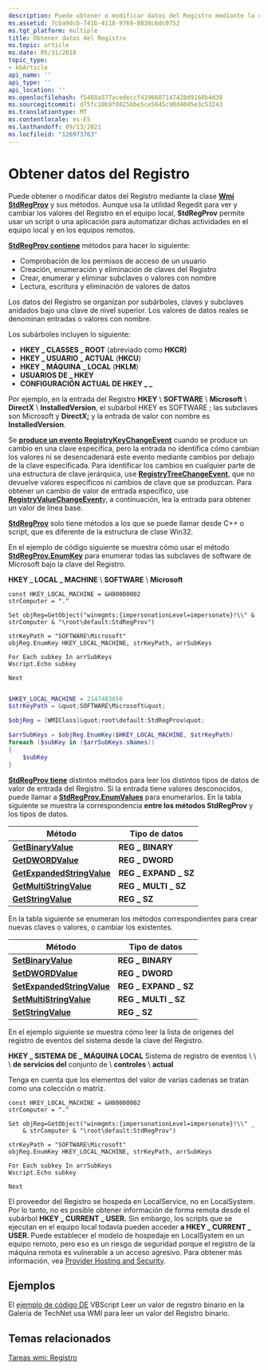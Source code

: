 ```yaml
---
description: Puede obtener o modificar datos del Registro mediante la clase Wmi StdRegProv y sus métodos.
ms.assetid: 7cba9dcb-741b-4118-9769-8830c6dc0752
ms.tgt_platform: multiple
title: Obtener datos del Registro
ms.topic: article
ms.date: 05/31/2018
topic_type:
- kbArticle
api_name: ''
api_type: ''
api_location: ''
ms.openlocfilehash: f5468a577acedeccf4396607147428d9160b4d38
ms.sourcegitcommit: d75fc10b9f0825bbe5ce5045c90d4045e3c53243
ms.translationtype: MT
ms.contentlocale: es-ES
ms.lasthandoff: 09/13/2021
ms.locfileid: "126973763"
---
```

# <a name="obtaining-registry-data"></a>Obtener datos del Registro

Puede obtener o modificar datos del Registro mediante la clase [**Wmi StdRegProv**](/previous-versions/windows/desktop/regprov/stdregprov) y sus métodos. Aunque usa la utilidad Regedit para ver y cambiar los valores del Registro en el equipo local, **StdRegProv** permite usar un script o una aplicación para automatizar dichas actividades en el equipo local y en los equipos remotos.

[**StdRegProv contiene**](/previous-versions/windows/desktop/regprov/stdregprov) métodos para hacer lo siguiente:

-   Comprobación de los permisos de acceso de un usuario
-   Creación, enumeración y eliminación de claves del Registro
-   Crear, enumerar y eliminar subclaves o valores con nombre
-   Lectura, escritura y eliminación de valores de datos

Los datos del Registro se organizan por subárboles, claves y subclaves anidados bajo una clave de nivel superior. Los valores de datos reales se denominan entradas o valores con nombre.

Los subárboles incluyen lo siguiente:

-   **HKEY \_ CLASSES \_ ROOT** (abreviado como **HKCR)**
-   **HKEY \_ USUARIO \_ ACTUAL** (**HKCU**)
-   **HKEY \_ MÁQUINA \_ LOCAL** (**HKLM**)
-   **USUARIOS DE \_ HKEY**
-   **CONFIGURACIÓN ACTUAL DE HKEY \_ \_**

Por ejemplo, en la entrada del Registro **HKEY** \\ **SOFTWARE** \\ **Microsoft** \\ **DirectX** \\ **InstalledVersion**,  el subárbol HKEY es SOFTWARE ; las subclaves son Microsoft y **DirectX;** y la entrada de valor con nombre es **InstalledVersion**.

Se [**produce un evento RegistryKeyChangeEvent**](/previous-versions/windows/desktop/regprov/registrykeychangeevent) cuando se produce un cambio en una clave específica, pero la entrada no identifica cómo cambian los valores ni se desencadenará este evento mediante cambios por debajo de la clave especificada. Para identificar los cambios en cualquier parte de una estructura de clave jerárquica, use [**RegistryTreeChangeEvent**](/previous-versions/windows/desktop/regprov/registrytreechangeevent), que no devuelve valores específicos ni cambios de clave que se produzcan. Para obtener un cambio de valor de entrada específico, use [**RegistryValueChangeEvent**](/previous-versions/windows/desktop/regprov/registryvaluechangeevent)y, a continuación, lea la entrada para obtener un valor de línea base.

[**StdRegProv**](/previous-versions/windows/desktop/regprov/stdregprov) solo tiene métodos a los que se puede llamar desde C++ o script, que es diferente de la estructura de clase Win32.

En el ejemplo de código siguiente se muestra cómo usar el método [**StdRegProv.EnumKey**](/previous-versions/windows/desktop/regprov/enumkey-method-in-class-stdregprov) para enumerar todas las subclaves de software de Microsoft bajo la clave del Registro.

**HKEY \_ LOCAL \_ MACHINE** \\ **SOFTWARE** \\ **Microsoft**


```VB
const HKEY_LOCAL_MACHINE = &H80000002
strComputer = "."

Set objReg=GetObject("winmgmts:{impersonationLevel=impersonate}!\\" & strComputer & "\root\default:StdRegProv")

strKeyPath = "SOFTWARE\Microsoft"
objReg.EnumKey HKEY_LOCAL_MACHINE, strKeyPath, arrSubKeys

For Each subkey In arrSubKeys
Wscript.Echo subkey
    
Next
```


```PowerShell

$HKEY_LOCAL_MACHINE = 2147483650
$strKeyPath = &quot;SOFTWARE\Microsoft&quot;

$objReg = [WMIClass]&quot;root\default:StdRegProv&quot;

$arrSubKeys = $objReg.EnumKey($HKEY_LOCAL_MACHINE, $strKeyPath)
foreach ($subKey in ($arrSubKeys.sNames))
{
    $subKey
}
```





[**StdRegProv tiene**](/previous-versions/windows/desktop/regprov/stdregprov) distintos métodos para leer los distintos tipos de datos de valor de entrada del Registro. Si la entrada tiene valores desconocidos, puede llamar a [**StdRegProv.EnumValues**](/previous-versions/windows/desktop/regprov/enumvalues-method-in-class-stdregprov) para enumerarlos. En la tabla siguiente se muestra la correspondencia **entre los métodos StdRegProv** y los tipos de datos.



| Método                                                                                  | Tipo de datos           |
|-----------------------------------------------------------------------------------------|---------------------|
| [**GetBinaryValue**](/previous-versions/windows/desktop/regprov/getbinaryvalue-method-in-class-stdregprov)                 | **REG \_ BINARY**     |
| [**GetDWORDValue**](/previous-versions/windows/desktop/regprov/getdwordvalue-method-in-class-stdregprov)                   | **REG \_ DWORD**      |
| [**GetExpandedStringValue**](/previous-versions/windows/desktop/regprov/getexpandedstringvalue-method-in-class-stdregprov) | **REG \_ EXPAND \_ SZ** |
| [**GetMultiStringValue**](/previous-versions/windows/desktop/regprov/getmultistringvalue-method-in-class-stdregprov)       | **REG \_ MULTI \_ SZ**  |
| [**GetStringValue**](/previous-versions/windows/desktop/regprov/getstringvalue-method-in-class-stdregprov)                 | **REG \_ SZ**         |



 

En la tabla siguiente se enumeran los métodos correspondientes para crear nuevas claves o valores, o cambiar los existentes.



| Método                                                                                  | Tipo de datos           |
|-----------------------------------------------------------------------------------------|---------------------|
| [**SetBinaryValue**](/previous-versions/windows/desktop/regprov/setbinaryvalue-method-in-class-stdregprov)                 | **REG \_ BINARY**     |
| [**SetDWORDValue**](/previous-versions/windows/desktop/regprov/setdwordvalue-method-in-class-stdregprov)                   | **REG \_ DWORD**      |
| [**SetExpandedStringValue**](/previous-versions/windows/desktop/regprov/setexpandedstringvalue-method-in-class-stdregprov) | **REG \_ EXPAND \_ SZ** |
| [**SetMultiStringValue**](/previous-versions/windows/desktop/regprov/setmultistringvalue-method-in-class-stdregprov)       | **REG \_ MULTI \_ SZ**  |
| [**SetStringValue**](/previous-versions/windows/desktop/regprov/setstringvalue-method-in-class-stdregprov)                 | **REG \_ SZ**         |



 

En el ejemplo siguiente se muestra cómo leer la lista de orígenes del registro de eventos del sistema desde la clave del Registro.

**HKEY \_ SISTEMA DE \_ MÁQUINA LOCAL** Sistema de registro de eventos \\  \\  \\ **de servicios del** conjunto de \\ **controles** \\ **actual**

Tenga en cuenta que los elementos del valor de varias cadenas se tratan como una colección o matriz.


```VB
const HKEY_LOCAL_MACHINE = &H80000002
strComputer = "."

Set objReg=GetObject("winmgmts:{impersonationLevel=impersonate}!\\" _ 
    & strComputer & "\root\default:StdRegProv")

strKeyPath = "SOFTWARE\Microsoft"
objReg.EnumKey HKEY_LOCAL_MACHINE, strKeyPath, arrSubKeys

For Each subkey In arrSubKeys
Wscript.Echo subkey
    
Next
```



El proveedor del Registro se hospeda en LocalService, no en LocalSystem. Por lo tanto, no es posible obtener información de forma remota desde el subárbol **HKEY \_ CURRENT \_ USER.** Sin embargo, los scripts que se ejecutan en el equipo local todavía pueden acceder **a HKEY \_ CURRENT \_ USER**. Puede establecer el modelo de hospedaje en LocalSystem en un equipo remoto, pero eso es un riesgo de seguridad porque el registro de la máquina remota es vulnerable a un acceso agresivo. Para obtener más información, vea [Provider Hosting and Security](provider-hosting-and-security.md).

## <a name="examples"></a>Ejemplos

El [ejemplo de código DE](https://Gallery.TechNet.Microsoft.Com/b0724cb2-36ed-4d0d-8b8f-428d0e3d0b82) VBScript Leer un valor de registro binario en la Galería de TechNet usa WMI para leer un valor del Registro binario.

## <a name="related-topics"></a>Temas relacionados

<dl> <dt>

[Tareas wmi: Registro](wmi-tasks--registry.md)
</dt> </dl>

 

 
